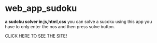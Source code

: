 # web_app_sudoku
**a sudoku solver in js,html,css**
you can solve a sucoku using this app you have to only enter the nos and then press solve button.
 
[CLICK HERE TO SEE THE SITE!](https://28-08-2000.github.io/web_app_sudoku/app.html)

